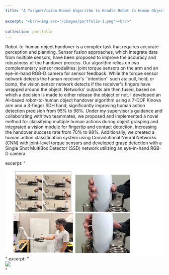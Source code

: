 ```yaml
---
title: "A Torque+Vision-Based Algorithm to Hnadle Robot to Human Object Handover Tasks"

excerpt: "<br/><img src='/images/portfolio-1.png'><br/>"

collection: portfolio
---
```


Robot-to-human object handover is a complex task that requires accurate perception and planning. Sensor fusion approaches, which integrate data from multiple sensors, have been proposed to improve the accuracy and robustness of the handover process. Our algorithm relies on two complementary sensor modalities: joint torque sensors on the arm and an eye-in-hand RGB-D camera for sensor feedback. While the torque sensor network detects the human receiver's ``intention'' such as: pull, hold, or bump, the vision sensor network detects if the receiver's fingers have wrapped around the object. Networks' outputs are then fused, based on which a decision is made to either release the object or not.
I developed an AI-based robot-to-human object handover algorithm using a 7-DOF Kinova arm and a 3-finger SDH hand, significantly improving human action detection precision from 95% to 98%. Under my supervisor's guidance and collaborating with two teammates, we proposed and implemented a novel method for classifying multiple human actions during object grasping and integrated a vision module for fingertip and contact detection, increasing the handover success rate from 70% to 98%. Additionally, we created a human action classification system using Convolutional Neural Networks (CNN) with joint-level torque sensors and developed grasp detection with a Single Shot MultiBox Detector (SSD) network utilizing an eye-in-hand RGB-D camera.

excerpt: "<br/><img src='/images/portfolio-1.png'><br/>"
excerpt: "<br/><img src='/images/r2h.gif'><br/>"